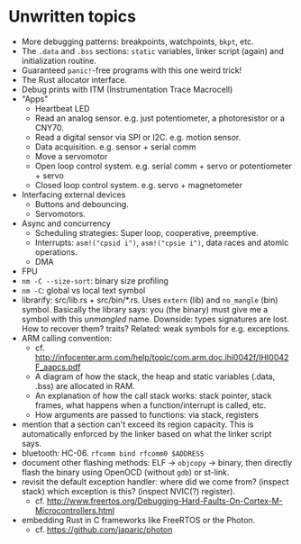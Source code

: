 # Unwritten topics

- More debugging patterns: breakpoints, watchpoints, `bkpt`, etc.
- The `.data` and `.bss` sections: `static` variables, linker script (again) and initialization
  routine.
- Guaranteed `panic!`-free programs with this one weird trick!
- The Rust allocator interface.
- Debug prints with ITM (Instrumentation Trace Macrocell)
- "Apps"
  - Heartbeat LED
  - Read an analog sensor. e.g. just potentiometer, a photoresistor or a CNY70.
  - Read a digital sensor via SPI or I2C. e.g. motion sensor.
  - Data acquisition. e.g. sensor + serial comm
  - Move a servomotor
  - Open loop control system. e.g. serial comm + servo or potentiometer + servo
  - Closed loop control system. e.g. servo + magnetometer
- Interfacing external devices
  - Buttons and debouncing.
  - Servomotors.
- Async and concurrency
  - Scheduling strategies: Super loop, cooperative, preemptive.
  - Interrupts: `asm!("cpsid i")`, `asm!("cpsie i")`, data races and atomic operations.
  - DMA
- FPU
- `nm -C --size-sort`: binary size profiling
- `nm -C`: global vs local text symbol
- librarify: src/lib.rs + src/bin/*.rs. Uses `extern` (lib) and `no_mangle` (bin) symbol. Basically
  the library says: you (the binary) must give me a symbol with this *unmangled* name. Downside:
  types signatures are lost. How to recover them? traits? Related: weak symbols for e.g. exceptions.
- ARM calling convention:
  - cf. http://infocenter.arm.com/help/topic/com.arm.doc.ihi0042f/IHI0042F_aapcs.pdf
  - A diagram of how the stack, the heap and static variables (.data, .bss) are allocated in RAM.
  - An explanation of how the call stack works: stack pointer, stack frames, what happens when a
    function/interrupt is called, etc.
  - How arguments are passed to functions: via stack, registers
- mention that a section can't exceed its region capacity. This is automatically enforced by the
  linker based on what the linker script says.
- bluetooth: HC-06. `rfcomm bind rfcomm0 $ADDRESS`
- document other flashing methods: ELF -> `objcopy` -> binary, then directly flash the binary using
  OpenOCD (without `gdb`) or st-link.
- revisit the default exception handler: where did we come from? (inspect stack) which exception is
  this? (inspect NVIC(?) register).
  - cf. http://www.freertos.org/Debugging-Hard-Faults-On-Cortex-M-Microcontrollers.html
- embedding Rust in C frameworks like FreeRTOS or the Photon.
  - cf. https://github.com/japaric/photon
